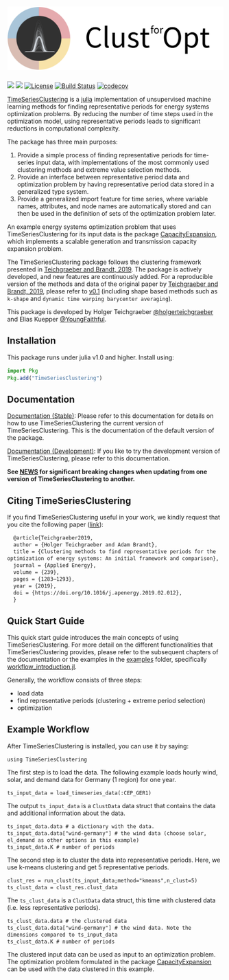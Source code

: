 ﻿![TimeSeriesClustering](docs/src/assets/clust_for_opt_text.svg)
===
[![](https://img.shields.io/badge/docs-stable-blue.svg)](https://holgerteichgraeber.github.io/TimeSeriesClustering.jl/stable)
[![](https://img.shields.io/badge/docs-dev-blue.svg)](https://holgerteichgraeber.github.io/TimeSeriesClustering.jl/dev)
[![License](http://img.shields.io/badge/license-MIT-brightgreen.svg?style=flat)](LICENSE)
[![Build Status](https://travis-ci.com/holgerteichgraeber/TimeSeriesClustering.jl.svg?token=HRFemjSxM1NBCsbHGNDG&branch=master)](https://travis-ci.com/holgerteichgraeber/TimeSeriesClustering.jl)
[![codecov](https://codecov.io/gh/holgerteichgraeber/TimeSeriesClustering.jl/branch/master/graph/badge.svg)](https://codecov.io/gh/holgerteichgraeber/TimeSeriesClustering.jl)


[TimeSeriesClustering](https://github.com/holgerteichgraeber/TimeSeriesClustering.jl) is a [julia](https://www.juliaopt.com) implementation of unsupervised machine learning methods for finding representative periods for energy systems optimization problems.
By reducing the number of time steps used in the optimization model, using representative periods leads to significant reductions in computational complexity.

The package has three main purposes:
1) Provide a simple process of finding representative periods for time-series input data, with implementations of the most commonly used clustering methods and extreme value selection methods.
2) Provide an interface between representative period data and optimization problem by having representative period data stored in a generalized type system.
3) Provide a generalized import feature for time series, where variable names, attributes, and node names are automatically stored and can then be used in the definition of sets of the optimization problem later.

An example energy systems optimization problem that uses TimeSeriesClustering for its input data is the package [CapacityExpansion](https://github.com/YoungFaithful/CapacityExpansion.jl), which implements a scalable generation and transmission capacity expansion problem.

The TimeSeriesClustering package follows the clustering framework presented in [Teichgraeber and Brandt, 2019](https://doi.org/10.1016/j.apenergy.2019.02.012).
The package is actively developed, and new features are continuously added.
For a reproducible version of the methods and data of the original paper by [Teichgraeber and Brandt, 2019](https://doi.org/10.1016/j.apenergy.2019.02.012), please refer to [v0.1](https://github.com/holgerteichgraeber/TimeSeriesClustering.jl/tree/v0.1) (including shape based methods such as `k-shape` and `dynamic time warping barycenter averaging`).

This package is developed by Holger Teichgraeber [@holgerteichgraeber](https://github.com/holgerteichgraeber) and Elias Kuepper [@YoungFaithful](https://github.com/youngfaithful).

## Installation
This package runs under julia v1.0 and higher.
Install using:

```julia
import Pkg
Pkg.add("TimeSeriesClustering")
```

## Documentation
[Documentation (Stable)](https://holgerteichgraeber.github.io/TimeSeriesClustering.jl/stable): Please refer to this documentation for details on how to use TimeSeriesClustering the current version of TimeSeriesClustering. This is the documentation of the default version of the package.

[Documentation (Development)](https://holgerteichgraeber.github.io/TimeSeriesClustering.jl/dev): If you like to try the development version of TimeSeriesClustering, please refer to this documentation.

**See [NEWS](NEWS.md) for significant breaking changes when updating from one version of TimeSeriesClustering to another.**

## Citing TimeSeriesClustering
If you find TimeSeriesClustering useful in your work, we kindly request that you cite the following paper ([link](https://doi.org/10.1016/j.apenergy.2019.02.012)):

```
  @article{Teichgraeber2019,
  author = {Holger Teichgraeber and Adam Brandt},
  title = {Clustering methods to find representative periods for the optimization of energy systems: An initial framework and comparison},
  journal = {Applied Energy},
  volume = {239},
  pages = {1283–1293},
  year = {2019},
  doi = {https://doi.org/10.1016/j.apenergy.2019.02.012},
  }
```

## Quick Start Guide

This quick start guide introduces the main concepts of using TimeSeriesClustering. For more detail on the different functionalities that TimeSeriesClustering provides, please refer to the subsequent chapters of the documentation or the examples in the [examples](https://github.com/holgerteichgraeber/TimeSeriesClustering.jl/tree/master/examples) folder, specifically [workflow_introduction.jl](https://github.com/holgerteichgraeber/TimeSeriesClustering.jl/blob/master/examples/workflow_introduction.jl).

Generally, the workflow consists of three steps:
- load data
- find representative periods (clustering + extreme period selection)
- optimization

## Example Workflow
After TimeSeriesClustering is installed, you can use it by saying:
```@repl workflow
using TimeSeriesClustering
```

The first step is to load the data. The following example loads hourly wind, solar, and demand data for Germany (1 region) for one year.
```@repl workflow
ts_input_data = load_timeseries_data(:CEP_GER1)
```
The output `ts_input_data` is a `ClustData` data struct that contains the data and additional information about the data.
```@repl workflow
ts_input_data.data # a dictionary with the data.
ts_input_data.data["wind-germany"] # the wind data (choose solar, el_demand as other options in this example)
ts_input_data.K # number of periods
```

The second step is to cluster the data into representative periods. Here, we use k-means clustering and get 5 representative periods.
```@repl workflow
clust_res = run_clust(ts_input_data;method="kmeans",n_clust=5)
ts_clust_data = clust_res.clust_data
```
The `ts_clust_data` is a `ClustData` data struct, this time with clustered data (i.e. less representative periods).
```@repl workflow
ts_clust_data.data # the clustered data
ts_clust_data.data["wind-germany"] # the wind data. Note the dimensions compared to ts_input_data
ts_clust_data.K # number of periods
```

The clustered input data can be used as input to an optimization problem.
The optimization problem formulated in the package [CapacityExpansion](https://github.com/YoungFaithful/CapacityExpansion.jl) can be used with the data clustered in this example.
